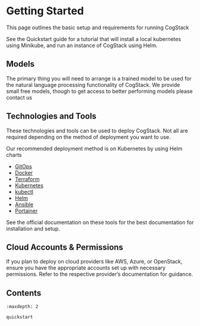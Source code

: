 # Getting Started

This page outlines the basic setup and requirements for running CogStack

See the Quickstart guide for a tutorial that will install a local kubernetes using Minikube, and run an instance of CogStack using Helm.

## Models
The primary thing you will need to arrange is a trained model to be used for the natural language processing functionality of CogStack. We provide small free models, though to get access to better performing models please contact us

## Technologies and Tools

These technologies and tools can be used to deploy CogStack. Not all are required depending on the method of deployment you want to use.

Our recommended deployment method is on Kubernetes by using Helm charts

- [GitOps](https://www.redhat.com/en/topics/devops/what-is-gitops)
- [Docker](https://docs.docker.com/get-docker/)
- [Terraform](https://www.terraform.io/downloads)
- [Kubernetes](https://kubernetes.io/)
- [kubectl](https://kubernetes.io/docs/tasks/tools/)
- [Helm](https://helm.sh/docs/intro/install/)
- [Ansible](https://docs.ansible.com/ansible/latest/index.html)
- [Portainer](https://www.portainer.io/)

See the official documentation on these tools for the best documentation for installation and setup. 

## Cloud Accounts & Permissions

If you plan to deploy on cloud providers like AWS, Azure, or OpenStack, ensure you have the appropriate accounts set up with necessary permissions. Refer to the respective provider’s documentation for guidance.


## Contents
```{toctree}
:maxdepth: 2

quickstart
```
